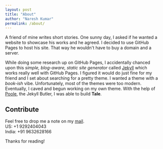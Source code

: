 ```yaml
---
layout: post
title: "About"
author: "Naresh Kumar"
permalink: /about/
---
```



A friend of mine writes short stories. One sunny day, I asked if he wanted a website to showcase his works and he agreed. I decided to use GitHub Pages to host his site. That way he wouldn't have to buy a domain and a server.

While doing some research up on GitHub Pages, I accidentally chanced upon this _simple, blog-aware, static site generator_ called [Jekyll](https://jekyllrb.com/) which works really well with GitHub Pages. I figured it would do just fine for my friend and I set about searching for a pretty theme. I wanted a theme with a _book-ish_ vibe. Unfortunately, most of the themes were too modern. Eventually, I caved and begun working on my own theme. With the help of [Poole](https://github.com/poole/poole), the Jekyll Butler, I was able to build **Tale**.

## Contribute
Feel free to drop me a note on my [mail](mailto:naresh_kumar_2016@cba.isb.edu).
<br>US: +1 9292404043
<br>India: +91 9632628166

Thanks for reading!